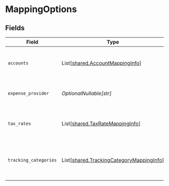 # MappingOptions


## Fields

| Field                                                                                          | Type                                                                                           | Required                                                                                       | Description                                                                                    | Example                                                                                        |
| ---------------------------------------------------------------------------------------------- | ---------------------------------------------------------------------------------------------- | ---------------------------------------------------------------------------------------------- | ---------------------------------------------------------------------------------------------- | ---------------------------------------------------------------------------------------------- |
| `accounts`                                                                                     | List[[shared.AccountMappingInfo](../../models/shared/accountmappinginfo.md)]                   | :heavy_minus_sign:                                                                             | Array of available accounts for mapping.                                                       |                                                                                                |
| `expense_provider`                                                                             | *OptionalNullable[str]*                                                                        | :heavy_minus_sign:                                                                             | Name of the expense integration.                                                               | Partner Expense                                                                                |
| `tax_rates`                                                                                    | List[[shared.TaxRateMappingInfo](../../models/shared/taxratemappinginfo.md)]                   | :heavy_minus_sign:                                                                             | Array of available tax rates for mapping.                                                      |                                                                                                |
| `tracking_categories`                                                                          | List[[shared.TrackingCategoryMappingInfo](../../models/shared/trackingcategorymappinginfo.md)] | :heavy_minus_sign:                                                                             | Array of available tracking categories for mapping.                                            |                                                                                                |